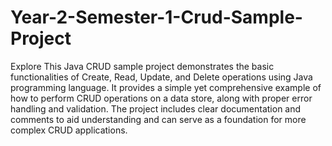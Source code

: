 # Year-2-Semester-1-Crud-Sample-Project
Explore This Java CRUD sample project demonstrates the basic functionalities of Create, Read, Update, and Delete operations using Java programming language. It provides a simple yet comprehensive example of how to perform CRUD operations on a data store, along with proper error handling and validation. The project includes clear documentation and comments to aid understanding and can serve as a foundation for more complex CRUD applications.
